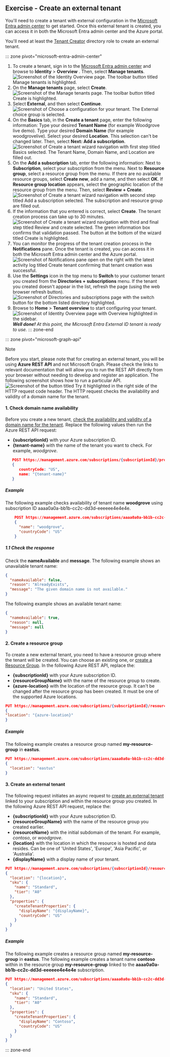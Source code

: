 ## Exercise - Create an external tenant

You'll need to create a tenant with external configuration in the [Microsoft Entra admin center](https://entra.microsoft.com/) to get started. Once this external tenant is created, you can access it in both the Microsoft Entra admin center and the Azure portal.

You'll need at least the [Tenant Creator](/entra/identity/role-based-access-control/permissions-reference#tenant-creator) directory role to create an external tenant.

::: zone pivot="microsoft-entra-admin-center"

1. To create a tenant, sign in to the [Microsoft Entra admin center](https://entra.microsoft.com/) and browse to **Identity** > **Overview** . Then, select **Manage tenants**.
   ![Screenshot of the Identity Overview page. The toolbar button titled Manage tenants is highlighted.](../media/create-an-external-tenant/1.png)
1. On the **Manage tenants** page, select **Create**.
   ![Screenshot of the Manage tenants page. The toolbar button titled Create is highlighted.](../media/create-an-external-tenant/2.png)
1. Select **External**, and then select **Continue**.
   ![Screenshot of Choose a configuration for your tenant. The External choice group is selected.](../media/create-an-external-tenant/3.png)
1. On the **Basics** tab, in the **Create a tenant** page, enter the following information: Type your desired **Tenant Name** (for example Woodgrove live demo). Type your desired **Domain Name** (for example woodgrovelive). Select your desired **Location**. This selection can't be changed later. Then, select **Next: Add a subscription**.
   ![Screenshot of Create a tenant wizard navigation with first step titled Basics selected. The Tenant Name, Domain Name, and Location are filled out.](../media/create-an-external-tenant/4.png)
1. On the **Add a subscription** tab, enter the following information: Next to **Subscription**, select your subscription from the menu. Next to **Resource group**, select a resource group from the menu. If there are no available resource groups, select **Create new**, add a name, and then select **OK**. If **Resource group location** appears, select the geographic location of the resource group from the menu. Then, select **Review + Create**.
   ![Screenshot of Create a tenant wizard navigation with second step titled Add a subscription selected. The subscription and resource group are filled out.](../media/create-an-external-tenant/5.png)
1. If the information that you entered is correct, select **Create**. The tenant creation process can take up to 30 minutes.
   ![Screenshot of Create a tenant wizard navigation with third and final step titled Review and create selected. The green information box confirms that validation passed. The button at the bottom of the wizard titled Create is highlighted.](../media/create-an-external-tenant/6.png)
1. You can monitor the progress of the tenant creation process in the **Notifications** pane. Once the tenant is created, you can access it in both the Microsoft Entra admin center and the Azure portal.
   ![Screenshot of Notifications pane open on the right with the latest activity log titled Create tenant confirming that tenant creation was successful.](../media/create-an-external-tenant/7.png)
1. Use the **Settings** icon in the top menu to **Switch** to your customer tenant you created from the **Directories + subscriptions** menu. If the tenant you created doesn't appear in the list, refresh the page (using the web browser refresh button).
   ![Screenshot of Directories and subscriptions page with the switch button for the bottom listed directory highlighted.](../media/create-an-external-tenant/8.png)
1. Browse to **Home** > **Tenant overview** to start configuring your tenant.
   ![Screenshot of Identity Overview page with Overview highlighted in the sidebar.](../media/create-an-external-tenant/9.png)
    ***Well done!** At this point, the Microsoft Entra External ID tenant is ready to use.*
::: zone-end

::: zone pivot="microsoft-graph-api"

> [!NOTE]
> Before you start, please note that for creating an external tenant, you will be using **Azure REST API** and not Microsoft Graph. Please check the links to relevant documentation that will allow you to run the REST API directly from your browser without needing to develop and register an application. The following screenshot shows how to run a particular API. ![Screenshot of the button titled Try it highlighted in the right side of the HTTP request code header. The HTTP request checks the availability and validity of a domain name for the tenant.](../media/create-an-external-tenant/10.png)

#### 1. Check domain name availability

Before you create a new tenant, [check the availability and validity of a domain name for the tenant](/rest/api/activedirectory/check-name-availability/check-name-availability?view=rest-activedirectory-2023-05-17-preview&tabs=HTTP). Replace the following values then run the Azure REST API request:

- **{subscriptionId}** with your Azure subscription ID.
- **{tenant-name}** with the name of the tenant you want to check. For example, *woodgrove*.

```json
   POST https://management.azure.com/subscriptions/{subscriptionId}/providers/Microsoft.AzureActiveDirectory/checkNameAvailability?api-version=2023-05-17-preview
   {
      countryCode: "US",
      name: "{tenant-name}"
   }
```

##### Example

The following example checks availability of tenant name **woodgrove** using subscription ID aaaa0a0a-bb1b-cc2c-dd3d-eeeeee4e4e4e.

```json
    POST https://management.azure.com/subscriptions/aaaa0a0a-bb1b-cc2c-dd3d-eeeeee4e4e4e/providers/Microsoft.AzureActiveDirectory/checkNameAvailability?api-version=2023-05-17-preview
    {
      "name": "woodgrove",
      "countryCode": "US"
    }
```

##### 1.1 Check the response

Check the **nameAvailable** and **message**. The following example shows an unavailable tenant name:

```json
{
  "nameAvailable": false,
  "reason": "AlreadyExists",
  "message": "The given domain name is not available."
}   
```  

The following example shows an available tenant name:

```json
{
  "nameAvailable": true,
  "reason": null,
  "message": null
}  
```

#### 2. Create a resource group

To create a new external tenant, you need to have a resource group where the tenant will be created. You can choose an existing one, or [create a Resource Group](/rest/api/resources/resource-groups/create-or-update?view=rest-resources-2021-04-01&tabs=HTTP#code-try-0). In the following Azure REST API, replace the:

- **{subscriptionId}** with your Azure subscription ID.
- **{resourceGroupName}** with the name of the resource group to create.
- **{azure-location}** with the location of the resource group. It can't be changed after the resource group has been created. It must be one of the supported Azure locations.

```json
PUT https://management.azure.com/subscriptions/{subscriptionId}/resourcegroups/{resourceGroupName}?api-version=2021-04-01
{
"location": "{azure-location}"
}
```

##### Example

The following example creates a resource group named **my-resource-group** in **eastus**.

```json
PUT https://management.azure.com/subscriptions/aaaa0a0a-bb1b-cc2c-dd3d-eeeeee4e4e4e/resourcegroups/my-resource-group?api-version=2021-04-01
{
  "location": "eastus"
}
```

#### 3. Create an external tenant

The following request initiates an async request to [create an external tenant](/rest/api/resources/resource-groups/create-or-update?view=rest-resources-2021-04-01&tabs=HTTP#code-try-0) linked to your subscription and within the resource group you created. In the following Azure REST API request, replace the:

- **{subscriptionId}** with your Azure subscription ID.
- **{resourceGroupName}** with the name of the resource group you created earlier.
- **{resourceName}** with the initial subdomain of the tenant. For example, *contoso*, or *woodgrove*.
- **{location}** with the location in which the resource is hosted and data resides. Can be one of 'United States', 'Europe', 'Asia Pacific', or 'Australia'.
- **{displayName}** with a display name of your tenant.

```json
PUT https://management.azure.com/subscriptions/{subscriptionId}/resourceGroups/{resourceGroupName}/providers/Microsoft.AzureActiveDirectory/ciamDirectories/{resourceName}?api-version=2023-05-17-preview
{
  "location": "{location}",
  "sku": {
    "name": "Standard",
    "tier": "A0"
  },
  "properties": {
    "createTenantProperties": {
      "displayName": "{displayName}",
      "countryCode": "US"
    }
  }
}
```

##### Example

The following example creates a resource group named **my-resource-group** in **eastus**.
The following example creates a tenant name **contoso** within in the resource group **my-resource-group** linked to the **aaaa0a0a-bb1b-cc2c-dd3d-eeeeee4e4e4e** subscription.

```json
PUT https://management.azure.com/subscriptions/aaaa0a0a-bb1b-cc2c-dd3d-eeeeee4e4e4e/resourceGroups/my-resource-group/providers/Microsoft.AzureActiveDirectory/ciamDirectories/contoso?api-version=2023-05-17-preview
{
  "location": "United States",
  "sku": {
    "name": "Standard",
    "tier": "A0"
  },
  "properties": {
    "createTenantProperties": {
      "displayName": "Contoso",
      "countryCode": "US"
    }
  }
}
```

::: zone-end
